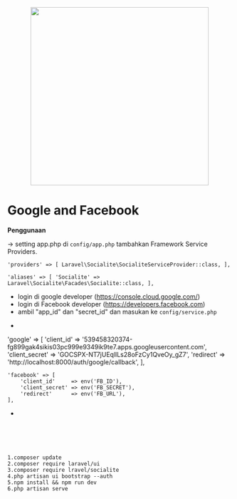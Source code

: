 <p align="center"><a href="https://laravel.com" target="_blank"><img src="https://raw.githubusercontent.com/laravel/art/master/logo-lockup/5%20SVG/2%20CMYK/1%20Full%20Color/laravel-logolockup-cmyk-red.svg" width="400"></a></p>

# Google and Facebook

**Penggunaan**

-> setting app.php di `config/app.php` tambahkan Framework Service Providers.

`'providers' => [
   Laravel\Socialite\SocialiteServiceProvider::class,
],`

`'aliases' => [
    'Socialite' => Laravel\Socialite\Facades\Socialite::class,
],`

- login di google developer (https://console.cloud.google.com/)
- login di Facebook developer (https://developers.facebook.com)
- ambil "app_id" dan "secret_id" dan masukan ke `config/service.php`
- ```
 'google' => [
        'client_id' => '539458320374-fg899gak4sikis03pc999e9349ik9te7.apps.googleusercontent.com',
        'client_secret' => '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',
        'redirect' => 'http://localhost:8000/auth/google/callback',
    ],

    'facebook' => [
        'client_id'     => env('FB_ID'),
        'client_secret' => env('FB_SECRET'),
        'redirect'      => env('FB_URL'),
    ],
- ```



 



```
1.composer update
2.composer require laravel/ui
3.composer require lravel/socialite
4.php artisan ui bootstrap --auth
5.npm install && npm run dev
6.php artisan serve
```
